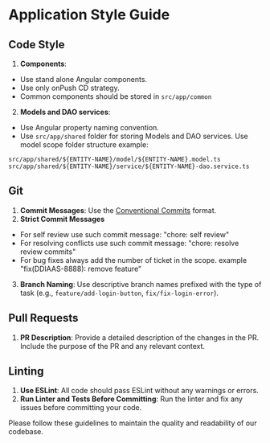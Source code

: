 # Application Style Guide

## Code Style

1. **Components**:
 - Use stand alone Angular components.
 - Use only onPush CD strategy.
 - Common components should be stored in `src/app/common`
2. **Models and DAO services**:
 - Use Angular property naming convention.
 - Use `src/app/shared` folder for storing Models and DAO services. Use model scope folder structure example:
```
src/app/shared/${ENTITY-NAME}/model/${ENTITY-NAME}.model.ts
src/app/shared/${ENTITY-NAME}/service/${ENTITY-NAME}-dao.service.ts
```

## Git

1. **Commit Messages**: Use the [Conventional Commits](https://www.conventionalcommits.org/) format.
2. **Strict Commit Messages**
  - For self review use such commit message: "chore: self review"
  - For resolving conflicts use such commit message: "chore: resolve review commits"
  - For bug fixes always add the number of ticket in the scope. example "fix(DDIAAS-8888): remove feature"
3. **Branch Naming**: Use descriptive branch names prefixed with the type of task (e.g., `feature/add-login-button`, `fix/fix-login-error`).

## Pull Requests

1. **PR Description**: Provide a detailed description of the changes in the PR. Include the purpose of the PR and any relevant context.


## Linting

1. **Use ESLint**: All code should pass ESLint without any warnings or errors.
2. **Run Linter and Tests Before Committing**: Run the linter and fix any issues before committing your code.

Please follow these guidelines to maintain the quality and readability of our codebase.
